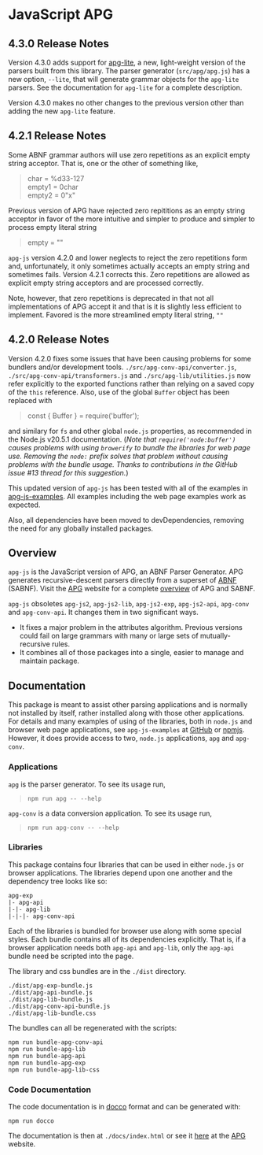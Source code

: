 # JavaScript APG

## 4.3.0 Release Notes

Version 4.3.0 adds support for [apg-lite](https://github.com/ldthomas/apg-lite),
a new, light-weight version of the parsers built from this library.
The parser generator (`src/apg/apg.js`) has a new option, `--lite`, that will
generate grammar objects for the `apg-lite` parsers.
See the documentation for `apg-lite` for a complete description.

Version 4.3.0 makes no other changes to the previous version other than adding the new `apg-lite` feature.

## 4.2.1 Release Notes

Some ABNF grammar authors will use zero repetitions as an explicit empty string acceptor.
That is, one or the other of something like,

> char = %d33-127  
> empty1 = 0char  
> empty2 = 0"x"

Previous version of APG have rejected zero repititions as an empty string acceptor in favor of
the more intuitive and simpler to produce and simpler to process empty literal string

> empty = ""

`apg-js` version 4.2.0 and lower neglects to reject the zero repetitions form and, unfortunately,
it only sometimes actually accepts an empty string and sometimes fails.
Version 4.2.1 corrects this. Zero repetitions are allowed as explicit empty string acceptors and
are processed correctly.

Note, however, that zero repetitions is deprecated in that not all implementations of APG accept it
and that is it is slightly less efficient to implement.
Favored is the more streamlined empty literal string, `""`

## 4.2.0 Release Notes

Version 4.2.0 fixes some issues that have been causing problems for some bundlers and/or development tools.
`./src/apg-conv-api/converter.js`, `./src/apg-conv-api/transformers.js` and `./src/apg-lib/utilities.js` now refer
explicitly to the exported functions rather than relying on a saved copy of the `this` reference.
Also, use of the global `Buffer` object has been replaced with

> const { Buffer } = require('buffer');

and similary for `fs` and other global `node.js` properties, as recommended in the Node.js v20.5.1 documentation.
(_Note that `require('node:buffer')` causes problems with using `browerify` to bundle the libraries for web page use.
Removing the `node:` prefix solves that problem without causing problems with the bundle usage. Thanks to contributions
in the GitHub issue #13 thread for this suggestion._)

This updated version of `apg-js` has been tested with all of the examples in [apg-js-examples](https://github.com/ldthomas/apg-js-examples). All examples including the web page examples work as expected.

Also, all dependencies have been moved to devDependencies, removing the need for any globally installed packages.

## Overview

`apg-js` is the JavaScript version of APG, an ABNF Parser Generator. APG generates recursive-descent parsers directly from a superset of [ABNF](https://tools.ietf.org/html/rfc5234) (SABNF). Visit the [APG](https://sabnf.com/) website for a complete [overview](https://sabnf.com/overview/) of APG and SABNF.

`apg-js` obsoletes `apg-js2`, `apg-js2-lib`, `apg-js2-exp`, `apg-js2-api`, `apg-conv` and `apg-conv-api`. It changes them in two significant ways.

- It fixes a major problem in the attributes algorithm. Previous versions could fail on large grammars with many or large sets of mutually-recursive rules.
- It combines all of those packages into a single, easier to manage and maintain package.

## Documentation

This package is meant to assist other parsing applications and is normally not installed by itself, rather installed along with those other applications. For details and many examples of using of the libraries, both in `node.js` and browser web page applications, see `apg-js-examples` at [GitHub](https://github.com/ldthomas/apg-js-examples) or [npmjs](https://www.npmjs.com/package/apg-js-examples).
However, it does provide access to two, `node.js` applications, `apg` and `apg-conv`.

### Applications

`apg` is the parser generator. To see its usage run,

> `npm run apg -- --help`

`apg-conv` is a data conversion application. To see its usage run,

> `npm run apg-conv -- --help`

### Libraries

This package contains four libraries that can be used in either `node.js` or browser applications.
The libraries depend upon one another and the dependency tree looks like so:

```
apg-exp
|- apg-api
|-|- apg-lib
|-|-|- apg-conv-api
```

Each of the libraries is bundled for browser use along with some special styles.
Each bundle contains all of its dependencies explicitly. That is, if a browser application needs both `apg-api` and `apg-lib`, only the `apg-api` bundle need be scripted into the page.

The library and css bundles are in the `./dist` directory.

```
./dist/apg-exp-bundle.js
./dist/apg-api-bundle.js
./dist/apg-lib-bundle.js
./dist/apg-conv-api-bundle.js
./dist/apg-lib-bundle.css
```

The bundles can all be regenerated with the scripts:

```
npm run bundle-apg-conv-api
npm run bundle-apg-lib
npm run bundle-apg-api
npm run bundle-apg-exp
npm run bundle-apg-lib-css
```

### Code Documentation

The code documentation is in [docco](http://ashkenas.com/docco/) format and can be generated with:

```
npm run docco
```

The documentation is then at `./docs/index.html` or see it [here](https://sabnf.com/docs/apg-js/) at the [APG](https://sabnf.com/) website.
